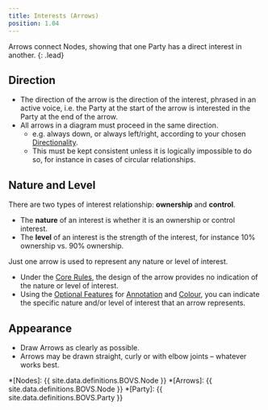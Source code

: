 ```yaml
---
title: Interests (Arrows)
position: 1.04
---
```


Arrows connect Nodes, showing that one Party has a direct interest in another.
{: .lead}


## Direction

* The direction of the arrow is the direction of the interest, phrased in an active voice, i.e. the Party at the start of the arrow is interested in the Party at the end of the arrow.
* All arrows in a diagram must proceed in the same direction.
  * e.g. always down, or always left/right, according to your chosen [Directionality](/visualisation/core/directionality).
  * This must be kept consistent unless it is logically impossible to do so, for instance in cases of circular relationships.
  

## Nature and Level

There are two types of interest relationship: **ownership** and **control**.

* The **nature** of an interest is whether it is an ownership or control interest.
* The **level** of an interest is the strength of the interest, for instance 10% ownership vs. 90% ownership.

Just one arrow is used to represent any nature or level of interest.

* Under the [Core Rules](/visualisation/core), the design of the arrow provides no indication of the nature or level of interest.
* Using the [Optional Features](/visualisation/optional) for [Annotation](/visualisation/optional/annotation) and [Colour](/visualisation/optional/colour), you can indicate the specific nature and/or level of interest that an arrow represents.


## Appearance

* Draw Arrows as clearly as possible.
* Arrows may be drawn straight, curly or with elbow joints – whatever works best.


*[Nodes]: {{ site.data.definitions.BOVS.Node }}
*[Arrows]: {{ site.data.definitions.BOVS.Node }}
*[Party]: {{ site.data.definitions.BOVS.Party }}
